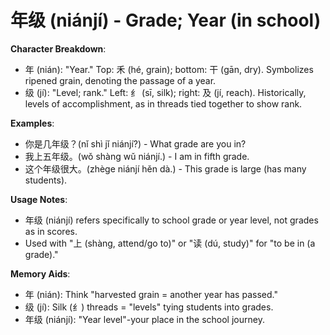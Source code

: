 # **年级 (niánjí) - Grade; Year (in school)**

**Character Breakdown**:  
- 年 (nián): "Year." Top: 禾 (hé, grain); bottom: 干 (gān, dry). Symbolizes ripened grain, denoting the passage of a year.  
- 级 (jí): "Level; rank." Left: 纟 (sī, silk); right: 及 (jí, reach). Historically, levels of accomplishment, as in threads tied together to show rank.

**Examples**:  
- 你是几年级？(nǐ shì jǐ niánjí?) - What grade are you in?  
- 我上五年级。(wǒ shàng wǔ niánjí.) - I am in fifth grade.  
- 这个年级很大。(zhège niánjí hěn dà.) - This grade is large (has many students).

**Usage Notes**:  
- 年级 (niánjí) refers specifically to school grade or year level, not grades as in scores.  
- Used with "上 (shàng, attend/go to)" or "读 (dú, study)" for "to be in (a grade)."

**Memory Aids**:  
- 年 (nián): Think "harvested grain = another year has passed."  
- 级 (jí): Silk (纟) threads = "levels" tying students into grades.  
- 年级 (niánjí): "Year level"-your place in the school journey.